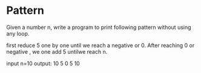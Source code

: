 # Pattern
Given a number n, write a program to print following pattern without using any loop.

first reduce 5 one by one until we reach a negative or 0. After reaching 0 or negative , we one add 5 untilwe reach n.

input n=10
output: 10 5 0 5 10
